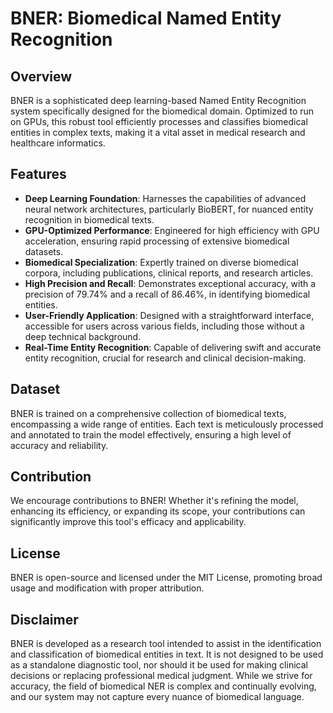 # BNER: Biomedical Named Entity Recognition

## Overview
BNER is a sophisticated deep learning-based Named Entity Recognition system specifically designed for the biomedical domain. Optimized to run on GPUs, this robust tool efficiently processes and classifies biomedical entities in complex texts, making it a vital asset in medical research and healthcare informatics.

## Features
- **Deep Learning Foundation**: Harnesses the capabilities of advanced neural network architectures, particularly BioBERT, for nuanced entity recognition in biomedical texts.
- **GPU-Optimized Performance**: Engineered for high efficiency with GPU acceleration, ensuring rapid processing of extensive biomedical datasets.
- **Biomedical Specialization**: Expertly trained on diverse biomedical corpora, including publications, clinical reports, and research articles.
- **High Precision and Recall**: Demonstrates exceptional accuracy, with a precision of 79.74% and a recall of 86.46%, in identifying biomedical entities.
- **User-Friendly Application**: Designed with a straightforward interface, accessible for users across various fields, including those without a deep technical background.
- **Real-Time Entity Recognition**: Capable of delivering swift and accurate entity recognition, crucial for research and clinical decision-making.

## Dataset
BNER is trained on a comprehensive collection of biomedical texts, encompassing a wide range of entities. Each text is meticulously processed and annotated to train the model effectively, ensuring a high level of accuracy and reliability.

## Contribution
We encourage contributions to BNER! Whether it's refining the model, enhancing its efficiency, or expanding its scope, your contributions can significantly improve this tool's efficacy and applicability.

## License
BNER is open-source and licensed under the MIT License, promoting broad usage and modification with proper attribution.

## Disclaimer
BNER is developed as a research tool intended to assist in the identification and classification of biomedical entities in text. It is not designed to be used as a standalone diagnostic tool, nor should it be used for making clinical decisions or replacing professional medical judgment. While we strive for accuracy, the field of biomedical NER is complex and continually evolving, and our system may not capture every nuance of biomedical language.
